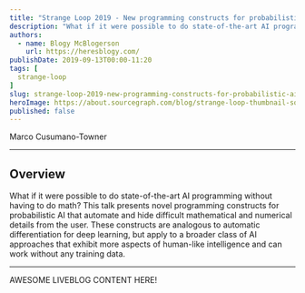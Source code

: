 ```yaml
---
title: "Strange Loop 2019 - New programming constructs for probabilistic AI"
description: "What if it were possible to do state-of-the-art AI programming without having to do math? This talk presents novel programming constructs for probabilistic AI that automate and hide difficult mathematical and numerical details from the user. These constructs are analogous to automatic differentiation for deep learning, but apply to a broader class of AI approaches that exhibit more aspects of human-like intelligence and can work without any training data."
authors:
  - name: Blogy McBlogerson
    url: https://heresblogy.com/
publishDate: 2019-09-13T00:00-11:20
tags: [
  strange-loop
]
slug: strange-loop-2019-new-programming-constructs-for-probabilistic-ai
heroImage: https://about.sourcegraph.com/blog/strange-loop-thumbnail-square-v2.jpg
published: false
---
```


<div className="container p-0 liveblog-presenters d-flex w-100 text-center">
  <div className="row m-0 w-100">
      <p className=" mr-12 m-0 w-100">
        <span className="liveblog-presenters__name">Marco Cusumano-Towner</span>
        <a href="https://github.com/marcoct" target="_blank" title="GitHub"><i className="fa fa-github pr-2"></i></a>
        <a href="http://web.mit.edu/marcoct/www/" target="_blank" title="Speaker's site"><i className="fa fa-globe pr-2"></i></a>
      </p>
  </div>
</div>

---

## Overview

What if it were possible to do state-of-the-art AI programming without having to do math? This talk presents novel programming constructs for probabilistic AI that automate and hide difficult mathematical and numerical details from the user. These constructs are analogous to automatic differentiation for deep learning, but apply to a broader class of AI approaches that exhibit more aspects of human-like intelligence and can work without any training data.

---

AWESOME LIVEBLOG CONTENT HERE!
